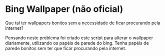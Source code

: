 # Bing Wallpaper (não oficial)

Que tal ter wallpapers bonitos sem a necessidade de ficar procurando pela internet?

Pensando neste problema foi criado este script para alterar o wallpaper diariamente, utilizando os papéis de parede do bing.
Tenha papéis de parede bonitos sem ter que ficar procurando pela internet.
